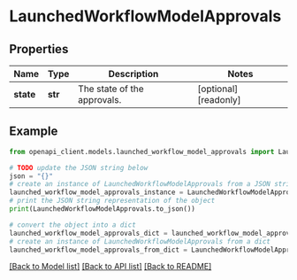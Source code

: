 # LaunchedWorkflowModelApprovals


## Properties

Name | Type | Description | Notes
------------ | ------------- | ------------- | -------------
**state** | **str** | The state of the approvals. | [optional] [readonly] 

## Example

```python
from openapi_client.models.launched_workflow_model_approvals import LaunchedWorkflowModelApprovals

# TODO update the JSON string below
json = "{}"
# create an instance of LaunchedWorkflowModelApprovals from a JSON string
launched_workflow_model_approvals_instance = LaunchedWorkflowModelApprovals.from_json(json)
# print the JSON string representation of the object
print(LaunchedWorkflowModelApprovals.to_json())

# convert the object into a dict
launched_workflow_model_approvals_dict = launched_workflow_model_approvals_instance.to_dict()
# create an instance of LaunchedWorkflowModelApprovals from a dict
launched_workflow_model_approvals_from_dict = LaunchedWorkflowModelApprovals.from_dict(launched_workflow_model_approvals_dict)
```
[[Back to Model list]](../README.md#documentation-for-models) [[Back to API list]](../README.md#documentation-for-api-endpoints) [[Back to README]](../README.md)


